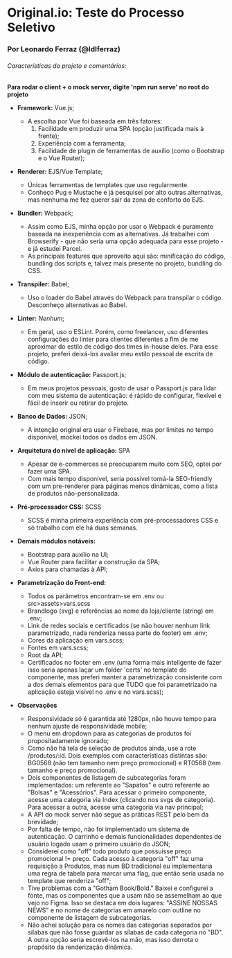 # Original.io: Teste do Processo Seletivo
### Por Leonardo Ferraz (@ldlferraz)
###### Características do projeto e comentários:

**Para rodar o client + o mock server, digite 'npm run serve' no root do projeto**


  - **Framework:** Vue.js;
    - A escolha por Vue foi baseada em três fatores: 
      1. Facilidade em produzir uma SPA (opção justificada mais à frente); 
      2. Experiência com a ferramenta;
      3. Facilidade de plugin de ferramentas de auxílio (como o Bootstrap e o Vue Router);
  
  - **Renderer:** EJS/Vue Template;
    - Únicas ferramentas de templates que uso regularmente.
    - Conheço Pug e Mustache e já pesquisei por alto outras alternativas, mas nenhuma me fez querer sair da zona de conforto do EJS.
  
  - **Bundler:** Webpack;
    - Assim como EJS, minha opção por usar o Webpack é puramente baseada na inexperiência com as alternativas. Já trabalhei com Browserify - que não seria uma opção adequada para esse projeto - e já estudei Parcel.
    - As principais features que aproveito aqui são: minificação do código, bundling dos scripts e, talvez mais presente no projeto, bundling do CSS.

  - **Transpiler:** Babel;
    - Uso o loader do Babel através do Webpack para transpilar o código. Desconheço alternativas ao Babel.

  - **Linter:** _Nenhum_;
    - Em geral, uso o ESLint. Porém, como freelancer, uso diferentes configurações do linter para clientes diferentes a fim de me aproximar do estilo de código dos times in-house deles. Para esse projeto, preferi deixá-los avaliar meu estilo pessoal de escrita de código.

  - **Módulo de autenticação:** Passport.js;
    - Em meus projetos pessoais, gosto de usar o Passport.js para lidar com meu sistema de autenticação: é rápido de configurar, flexível e fácil de inserir ou retirar do projeto.

  - **Banco de Dados:** JSON;
    - A intenção original era usar o Firebase, mas por limites no tempo disponível, mockei todos os dados em JSON.

  - **Arquitetura do nível de aplicação:** SPA
    - Apesar de e-commerces se preocuparem muito com SEO, optei por fazer uma SPA. 
    - Com mais tempo disponível, seria possível torná-la SEO-friendly com um pre-renderer para páginas menos dinâmicas, como a lista de produtos não-personalizada.

  - **Pré-processador CSS:** SCSS
    - SCSS é minha primeira experiência com pré-processadores CSS e só trabalho com ele há duas semanas.

  - **Demais módulos notáveis:**
    - Bootstrap para auxílio na UI;
    - Vue Router para facilitar a construção da SPA;
    - Axios para chamadas à API;
    
  - **Parametrização do Front-end:**
    - Todos os parâmetros encontram-se em .env ou src>assets>vars.scss
    - Brandlogo (svg) e referências ao nome da loja/cliente (string) em .env;
    - Link de redes sociais e certificados (se não houver nenhum link parametrizado, nada renderiza nessa parte do footer) em .env;
    - Cores da aplicação em vars.scss;
    - Fontes em vars.scss;
    - Root da API;
    - Certificados no footer em .env (uma forma mais inteligente de fazer isso seria apenas laçar um folder 'certs'
    no template do componente, mas preferi manter a parametrização consistente com a dos demais elementos para que TUDO
    que foi parametrizado na aplicação esteja visível no .env e no vars.scss);

  - **Observações**
    - Responsividade só é garantida até 1280px, não houve tempo para nenhum ajuste de responsividade mobile;
    - O menu em dropdown para as categorias de produtos foi propositadamente ignorado;
    - Como não há tela de seleção de produtos ainda, use a rote /produtos/:id. Dois exemplos com características distintas são:
    BG0568 (não tem tamanho nem preço promocional) e RT0568 (tem tamanho e preço promocional).
    - Dois componentes de listagem de subcategorias foram implementados: um referente ao "Sapatos" e outro referente
    ao "Bolsas" e "Acessórios". Para acessar o primeiro componente, acesse uma categoria via Index (clicando nos svgs de categoria). 
    Para acessar a outra, acesse uma categoria via nav principal;
    - A API do mock server não segue as práticas REST pelo bem da brevidade;
    - Por falta de tempo, não foi implementado um sistema de autenticação. O carrinho e demais funcionalidades dependentes
    de usuário logado usam o primeiro usuário do JSON;
    - Considerei como "off" todo produto que possuisse preço promocional != preço. Cada acesso à categoria "off" faz
    uma requisição a Produtos, mas num BD tradicional eu implementaria uma regra de tabela para marcar uma flag, que então
    seria usada no template que renderiza "off";
    - Tive problemas com a "Gotham Book/Bold." Baixei e configurei a fonte, mas os componentes que a usam não se assemelham
    ao que vejo no Figma. Isso se destaca em dois lugares: "ASSINE NOSSAS NEWS" e no nome de categorias em amarelo com outline
    no componente de listagem de subcategorias.
    - Não achei solução para os nomes das categorias separados por sílabas que não fosse guardar as sílabas de cada categoria
    no "BD". A outra opção seria escrevê-los na mão, mas isso derrota o propósito da renderização dinâmica.
